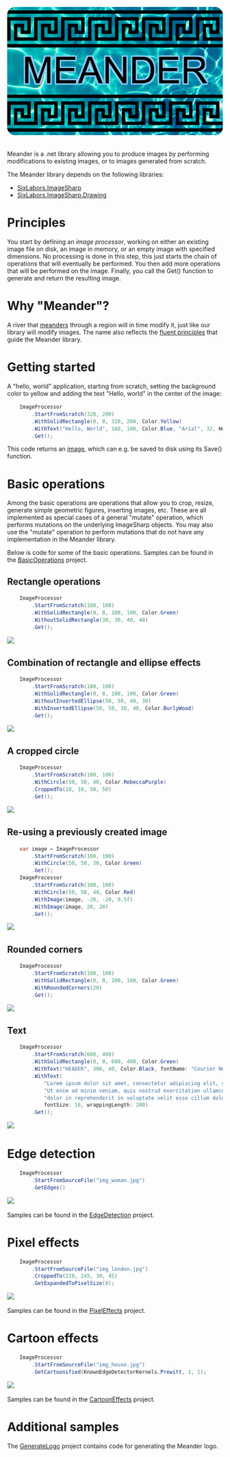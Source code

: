 <h1 align="center" style="display: block; font-size: 2.5em; font-weight: bold; margin-block-start: 1em; margin-block-end: 1em;">
  <img align="center" src="logo.png" alt="Meander logo by Johan Åhlgren" style="width:640px"/>
</h1>

Meander is a .net library allowing you to produce images by performing modifications to existing images, or to images generated from scratch.

The Meander library depends on the following libraries:

 - [SixLabors.ImageSharp](https://github.com/SixLabors/ImageSharp)
 - [SixLabors.ImageSharp.Drawing](https://github.com/SixLabors/ImageSharp.Drawing)

# Principles

You start by defining an _image processor_, working on either an existing image file on disk, an image in memory, or an empty image with specified dimensions. No processing is done in this step, this just starts the chain of operations that will eventually be performed. You then add more operations that will be performed on the image. Finally, you call the Get() function to generate and return the resulting image.

# Why "Meander"?

A river that [meanders](https://en.wikipedia.org/wiki/Meander) through a region will in time modify it, just like our library will modify images. The name also reflects the [fluent principles](https://en.wikipedia.org/wiki/Fluent_interface) that guide the Meander library.

# Getting started

A "hello, world" application, starting from scratch, setting the background color to yellow and adding the text "Hello, world" in the center of the image: 

````c#
    ImageProcessor
        .StartFromScratch(320, 200)
        .WithSolidRectangle(0, 0, 320, 200, Color.Yellow)
        .WithText("Hello, World", 160, 100, Color.Blue, "Arial", 32, HorizontalAlignment.Center, VerticalAlignment.Center)
        .Get();
````

This code returns an [image](https://docs.sixlabors.com/api/ImageSharp/SixLabors.ImageSharp.Image.html), which can e.g. be saved to disk using its Save() function.

# Basic operations

Among the basic operations are operations that allow you to crop, resize, generate simple geometric figures, inserting images, etc. These are all implemented as special cases of a general "mutate" operation, which performs mutations on the underlying ImageSharp objects. You may also use the "mutate" operation to perform mutations that do not have any implementation in the Meander library.

Below is code for some of the basic operations. Samples can be found in the [BasicOperations](https://github.com/skanejohan/Meander/tree/master/Samples/BasicOperations) project.

## Rectangle operations

````c#
    ImageProcessor
        .StartFromScratch(100, 100)
        .WithSolidRectangle(0, 0, 100, 100, Color.Green)
        .WithoutSolidRectangle(30, 30, 40, 40)
        .Get();
````
<image src="Doc/Rectangle.png">

## Combination of rectangle and ellipse effects

````c#
    ImageProcessor
        .StartFromScratch(100, 100)
        .WithSolidRectangle(0, 0, 100, 100, Color.Green)
        .WithoutInvertedEllipse(50, 50, 40, 30)
        .WithInvertedEllipse(50, 50, 30, 40, Color.BurlyWood)
        .Get();
````
<image src="Doc/WithoutInvertedEllipseWithInvertedEllipse.png">

## A cropped circle

````c#
    ImageProcessor
        .StartFromScratch(100, 100)
        .WithCircle(50, 50, 40, Color.RebeccaPurple)
        .CroppedTo(10, 10, 50, 50)
        .Get();
````
<image src="Doc/CroppedCircle.png">

## Re-using a previously created image

````c#
    var image = ImageProcessor
        .StartFromScratch(100, 100)
        .WithCircle(50, 50, 30, Color.Green)
        .Get();
    ImageProcessor
        .StartFromScratch(100, 100)
        .WithCircle(50, 50, 40, Color.Red)
        .WithImage(image, -20, -20, 0.5f)
        .WithImage(image, 20, 20)
        .Get();
````
<image src="Doc/Image.png">

## Rounded corners

````c#
    ImageProcessor
        .StartFromScratch(100, 100)
        .WithSolidRectangle(0, 0, 100, 100, Color.Green)
        .WithRoundedCorners(20)
        .Get();
````
<image src="Doc/RoundedCorners.png">

## Text

````c#
    ImageProcessor
        .StartFromScratch(600, 400)
        .WithSolidRectangle(0, 0, 600, 400, Color.Green)
        .WithText("HEADER", 300, 40, Color.Black, fontName: "Courier New", fontSize: 40, horizontalAlignment: SixLabors.Fonts.HorizontalAlignment.Center)
        .WithText(
            "Lorem ipsum dolor sit amet, consectetur adipiscing elit, sed do eiusmod tempor incididunt ut labore et dolore magna aliqua. " +
            "Ut enim ad minim veniam, quis nostrud exercitation ullamco laboris nisi ut aliquip ex ea commodo consequat. Duis aute irure " +
            "dolor in reprehenderit in voluptate velit esse cillum dolore eu fugiat nulla pariatur.", 10, 80, Color.White,
            fontSize: 16, wrappingLength: 200)
        .Get();
````
<image src="Doc/Text.png">

# Edge detection

````c#
    ImageProcessor
        .StartFromSourceFile("img_woman.jpg")
        .GetEdges()
````
<image src="Doc/Woman.png">

Samples can be found in the [EdgeDetection](https://github.com/skanejohan/Meander/tree/master/Samples/EdgeDetection) project.

# Pixel effects

````c#
    ImageProcessor
        .StartFromSourceFile("img_london.jpg")
        .CroppedTo(220, 245, 30, 45)
        .GetExpandedToPixelSize(8);
````
<image src="Doc/london.png">

Samples can be found in the [PixelEffects](https://github.com/skanejohan/Meander/tree/master/Samples/PixelEffects) project.

# Cartoon effects

````c#
    ImageProcessor
        .StartFromSourceFile("img_house.jpg")
        .GetCartoonified(KnownEdgeDetectorKernels.Prewitt, 1, 1);
````
<image src="Doc/house.png">

Samples can be found in the [CartoonEffects](https://github.com/skanejohan/Meander/tree/master/Samples/CartoonEffects) project.

# Additional samples

The [GenerateLogo](https://github.com/skanejohan/Meander/tree/master/Samples/GenerateLogo) project contains code for generating the Meander logo.
